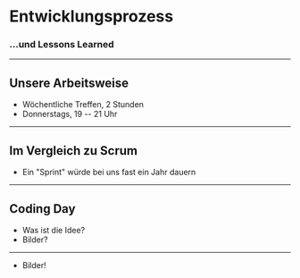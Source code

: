 # Entwicklungsprozess
### ...und Lessons Learned

---

## Unsere Arbeitsweise

- Wöchentliche Treffen, 2 Stunden
- Donnerstags, 19 -- 21 Uhr

----

## Im Vergleich zu Scrum

- Ein "Sprint" würde bei uns fast ein Jahr dauern

---

## Coding Day

- Was ist die Idee?
- Bilder?

----

- Bilder!
